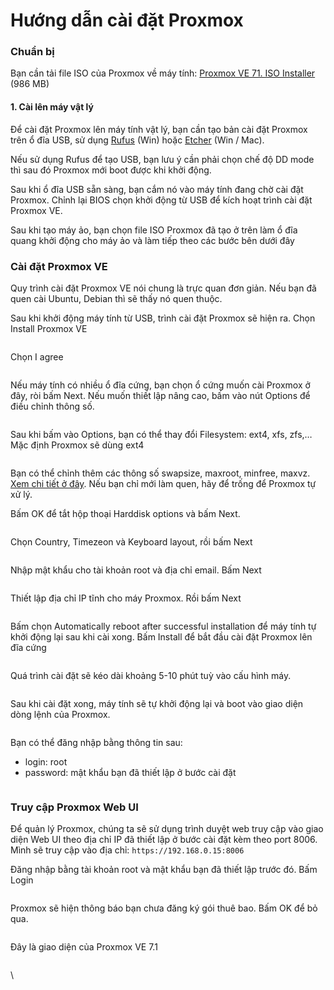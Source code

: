# Hướng dẫn cài đặt Proxmox

### Chuẩn bị

Bạn cần tải file ISO của Proxmox về máy tính: [Proxmox VE 71. ISO Installer](https://www.proxmox.com/en/downloads/item/proxmox-ve-7-1-iso-installer) (986 MB)

#### 1. Cài lên máy vật lý

Để cài đặt Proxmox lên máy tính vật lý, bạn cần tạo bản cài đặt Proxmox trên ổ đĩa USB, sử dụng [Rufus](https://rufus.ie/vi/) (Win) hoặc [Etcher](https://www.balena.io/etcher/) (Win / Mac).

Nếu sử dụng Rufus để tạo USB, bạn lưu ý cần phải chọn chế độ DD mode thì sau đó Proxmox mới boot được khi khởi động.

Sau khi ổ đĩa USB sẵn sàng, bạn cắm nó vào máy tính đang chờ cài đặt Proxmox. Chỉnh lại BIOS chọn khởi động từ USB để kích hoạt trình cài đặt Proxmox VE.



Sau khi tạo máy ảo, bạn chọn file ISO Proxmox đã tạo ở trên làm ổ đĩa quang khởi động cho máy ảo và làm tiếp theo các bước bên dưới đây

### Cài đặt Proxmox VE

Quy trình cài đặt Proxmox VE nói chung là trực quan đơn giản. Nếu bạn đã quen cài Ubuntu, Debian thì sẽ thấy nó quen thuộc.

Sau khi khởi động máy tính từ USB, trình cài đặt Proxmox sẽ hiện ra. Chọn Install Proxmox VE

<figure><img src="https://thuanbui.me/wp-content/uploads/2022/01/cai-dat-proxmox-1.jpg" alt=""><figcaption></figcaption></figure>

Chọn I agree

<figure><img src="https://thuanbui.me/wp-content/uploads/2022/01/cai-dat-proxmox-2-1200x903.jpg" alt=""><figcaption></figcaption></figure>

Nếu máy tính có nhiều ổ đĩa cứng, bạn chọn ổ cứng muốn cài Proxmox ở đây, ròi bấm Next. Nếu muốn thiết lập nâng cao, bấm vào nút Options để điều chỉnh thông số.

<figure><img src="https://thuanbui.me/wp-content/uploads/2022/01/cai-dat-proxmox-3.jpg" alt=""><figcaption></figcaption></figure>

Sau khi bấm vào Options, bạn có thể thay đổi Filesystem: ext4, xfs, zfs,… Mặc định Proxmox sẽ dùng ext4

<figure><img src="https://thuanbui.me/wp-content/uploads/2022/01/cai-dat-proxmox-4.jpg" alt=""><figcaption></figcaption></figure>

Bạn có thể chỉnh thêm các thông số swapsize, maxroot, minfree, maxvz. [Xem chi tiết ở đây](https://pve.proxmox.com/wiki/Installation). Nếu bạn chỉ mới làm quen, hãy để trống để Proxmox tự xử lý.

Bấm OK để tắt hộp thoại Harddisk options và bấm Next.

<figure><img src="https://thuanbui.me/wp-content/uploads/2022/01/cai-dat-proxmox-5.jpg" alt=""><figcaption></figcaption></figure>

Chọn Country, Timezeon và Keyboard layout, rồi bấm Next

<figure><img src="https://thuanbui.me/wp-content/uploads/2022/01/cai-dat-proxmox-6.jpg" alt=""><figcaption></figcaption></figure>

Nhập mật khẩu cho tài khoản root và địa chỉ email. Bấm Next

<figure><img src="https://thuanbui.me/wp-content/uploads/2022/01/cai-dat-proxmox-7.jpg" alt=""><figcaption></figcaption></figure>

Thiết lập địa chỉ IP tĩnh cho máy Proxmox. Rồi bấm Next

<figure><img src="https://thuanbui.me/wp-content/uploads/2022/01/cai-dat-proxmox-8.jpg" alt=""><figcaption></figcaption></figure>

Bấm chọn Automatically reboot after successful installation để máy tính tự khởi động lại sau khi cài xong. Bấm Install để bắt đầu cài đặt Proxmox lên đĩa cứng

<figure><img src="https://thuanbui.me/wp-content/uploads/2022/01/cai-dat-proxmox-9.jpg" alt=""><figcaption></figcaption></figure>

Quá trình cài đặt sẽ kéo dài khoảng 5-10 phút tuỳ vào cấu hình máy.

<figure><img src="https://thuanbui.me/wp-content/uploads/2022/01/cai-dat-proxmox-10.jpg" alt=""><figcaption></figcaption></figure>

Sau khi cài đặt xong, máy tính sẽ tự khởi động lại và boot vào giao diện dòng lệnh của Proxmox.

<figure><img src="https://thuanbui.me/wp-content/uploads/2022/01/cai-dat-proxmox-11.jpg" alt=""><figcaption></figcaption></figure>

Bạn có thể đăng nhập bằng thông tin sau:

* login: root
* password: mật khẩu bạn đã thiết lập ở bước cài đặt

<figure><img src="https://thuanbui.me/wp-content/uploads/2022/01/cai-dat-proxmox-12.jpg" alt=""><figcaption></figcaption></figure>

### Truy cập Proxmox Web UI

Để quản lý Proxmox, chúng ta sẽ sử dụng trình duyệt web truy cập vào giao diện Web UI theo địa chỉ IP đã thiết lập ở bước cài đặt kèm theo port 8006. Mình sẽ truy cập vào địa chỉ: `https://192.168.0.15:8006`

Đăng nhập bằng tài khoản root và mật khẩu bạn đã thiết lập trước đó. Bấm Login

<figure><img src="https://thuanbui.me/wp-content/uploads/2022/01/cai-dat-proxmox-13.jpg" alt=""><figcaption></figcaption></figure>

Proxmox sẽ hiện thông báo bạn chưa đăng ký gói thuê bao. Bấm OK để bỏ qua.

<figure><img src="https://thuanbui.me/wp-content/uploads/2022/01/cai-dat-proxmox-14.jpg" alt=""><figcaption></figcaption></figure>

Đây là giao diện của Proxmox VE 7.1

<figure><img src="https://thuanbui.me/wp-content/uploads/2022/01/cai-dat-proxmox-15.jpg" alt=""><figcaption></figcaption></figure>

\
